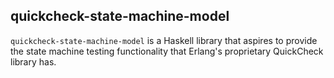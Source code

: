 ## quickcheck-state-machine-model

`quickcheck-state-machine-model` is a Haskell library that aspires to provide
the state machine testing functionality that Erlang's proprietary QuickCheck
library has.
